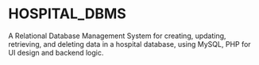 # HOSPITAL_DBMS
A Relational Database Management System for creating, updating, retrieving, and deleting data in a hospital database, using MySQL, PHP for UI design and backend logic. 
